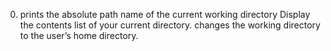 0. prints the absolute path name of the current working directory
Display the contents list of your current directory.
changes the working directory to the user’s home directory.
